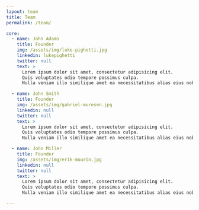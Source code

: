 ```yaml
---
layout: team
title: Team
permalink: /team/

core:
  - name: John Adams
    title: Founder
    img: /assets/img/luke-pighetti.jpg
    linkedin: lukepighetti
    twitter: null
    text: >
      Lorem ipsum dolor sit amet, consectetur adipisicing elit.
      Quis voluptates odio tempore possimus culpa.
      Nulla veniam illo similique amet ea necessitatibus alias eius nobis.

  - name: John Smith
    title: Founder
    img: /assets/img/gabriel-muresen.jpg
    linkedin: null
    twitter: null
    text: >
      Lorem ipsum dolor sit amet, consectetur adipisicing elit.
      Quis voluptates odio tempore possimus culpa.
      Nulla veniam illo similique amet ea necessitatibus alias eius nobis.

  - name: John Miller
    title: Founder
    img: /assets/img/erik-mourin.jpg
    linkedin: null
    twitter: null
    text: >
      Lorem ipsum dolor sit amet, consectetur adipisicing elit.
      Quis voluptates odio tempore possimus culpa.
      Nulla veniam illo similique amet ea necessitatibus alias eius nobis.

---
```

